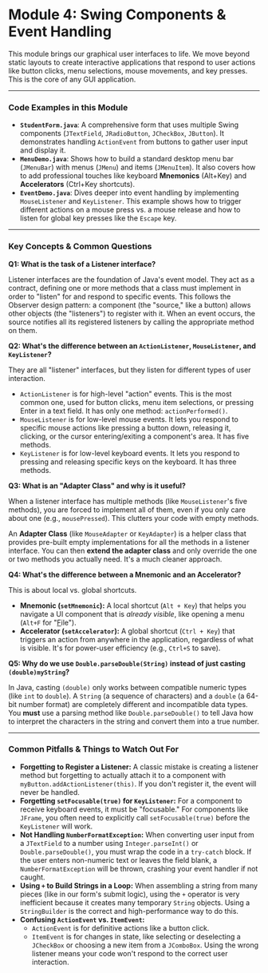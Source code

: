 # Module 4: Swing Components & Event Handling

This module brings our graphical user interfaces to life. We move beyond static layouts to create interactive applications that respond to user actions like button clicks, menu selections, mouse movements, and key presses. This is the core of any GUI application.

---

### Code Examples in this Module

- **`StudentForm.java`**: A comprehensive form that uses multiple Swing components (`JTextField`, `JRadioButton`, `JCheckBox`, `JButton`). It demonstrates handling `ActionEvent` from buttons to gather user input and display it.
- **`MenuDemo.java`**: Shows how to build a standard desktop menu bar (`JMenuBar`) with menus (`JMenu`) and items (`JMenuItem`). It also covers how to add professional touches like keyboard **Mnemonics** (Alt+Key) and **Accelerators** (Ctrl+Key shortcuts).
- **`EventDemo.java`**: Dives deeper into event handling by implementing `MouseListener` and `KeyListener`. This example shows how to trigger different actions on a mouse press vs. a mouse release and how to listen for global key presses like the `Escape` key.

---

### Key Concepts & Common Questions

**Q1: What is the task of a Listener interface?**

Listener interfaces are the foundation of Java's event model. They act as a contract, defining one or more methods that a class must implement in order to "listen" for and respond to specific events. This follows the Observer design pattern: a component (the "source," like a button) allows other objects (the "listeners") to register with it. When an event occurs, the source notifies all its registered listeners by calling the appropriate method on them.

**Q2: What's the difference between an `ActionListener`, `MouseListener`, and `KeyListener`?**

They are all "listener" interfaces, but they listen for different types of user interaction.

- `ActionListener` is for high-level "action" events. This is the most common one, used for button clicks, menu item selections, or pressing Enter in a text field. It has only one method: `actionPerformed()`.
- `MouseListener` is for low-level mouse events. It lets you respond to specific mouse actions like pressing a button down, releasing it, clicking, or the cursor entering/exiting a component's area. It has five methods.
- `KeyListener` is for low-level keyboard events. It lets you respond to pressing and releasing specific keys on the keyboard. It has three methods.

**Q3: What is an "Adapter Class" and why is it useful?**

When a listener interface has multiple methods (like `MouseListener`'s five methods), you are forced to implement all of them, even if you only care about one (e.g., `mousePressed`). This clutters your code with empty methods.

An **Adapter Class** (like `MouseAdapter` or `KeyAdapter`) is a helper class that provides pre-built empty implementations for all the methods in a listener interface. You can then **extend the adapter class** and only override the one or two methods you actually need. It's a much cleaner approach.

**Q4: What's the difference between a Mnemonic and an Accelerator?**

This is about local vs. global shortcuts.

- **Mnemonic (`setMnemonic`):** A local shortcut (`Alt + Key`) that helps you navigate a UI component that is _already visible_, like opening a menu (`Alt+F` for "<u>F</u>ile").
- **Accelerator (`setAccelerator`):** A global shortcut (`Ctrl + Key`) that triggers an action from anywhere in the application, regardless of what is visible. It's for power-user efficiency (e.g., `Ctrl+S` to save).

**Q5: Why do we use `Double.parseDouble(String)` instead of just casting `(double)myString`?**

In Java, casting `(double)` only works between compatible numeric types (like `int` to `double`). A `String` (a sequence of characters) and a `double` (a 64-bit number format) are completely different and incompatible data types. You **must** use a parsing method like `Double.parseDouble()` to tell Java how to interpret the characters in the string and convert them into a true number.

---

### Common Pitfalls & Things to Watch Out For

- **Forgetting to Register a Listener:** A classic mistake is creating a listener method but forgetting to actually attach it to a component with `myButton.addActionListener(this)`. If you don't register it, the event will never be handled.
- **Forgetting `setFocusable(true)` for `KeyListener`:** For a component to receive keyboard events, it must be "focusable." For components like `JFrame`, you often need to explicitly call `setFocusable(true)` before the `KeyListener` will work.
- **Not Handling `NumberFormatException`:** When converting user input from a `JTextField` to a number using `Integer.parseInt()` or `Double.parseDouble()`, you must wrap the code in a `try-catch` block. If the user enters non-numeric text or leaves the field blank, a `NumberFormatException` will be thrown, crashing your event handler if not caught.
- **Using `+` to Build Strings in a Loop:** When assembling a string from many pieces (like in our form's submit logic), using the `+` operator is very inefficient because it creates many temporary `String` objects. Using a `StringBuilder` is the correct and high-performance way to do this.
- **Confusing `ActionEvent` vs. `ItemEvent`:**
  - `ActionEvent` is for definitive actions like a button click.
  - `ItemEvent` is for changes in state, like selecting or deselecting a `JCheckBox` or choosing a new item from a `JComboBox`. Using the wrong listener means your code won't respond to the correct user interaction.
